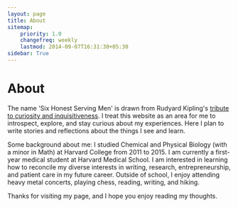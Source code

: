 ```yaml
---
layout: page
title: About
sitemap:
    priority: 1.0
    changefreq: weekly
    lastmod: 2014-09-07T16:31:30+05:30
sidebar: True
---
```


# About
The name 'Six Honest Serving Men' is drawn from Rudyard Kipling's 
[tribute to curiosity and inquisitiveness](http://www.kiplingsociety.co.uk/poems_serving.htm). 
I treat this website as an area for me to introspect, explore, and stay curious about my experiences. 
Here I plan to write stories and reflections about the things I see and learn. 

Some background about me: I studied Chemical and Physical Biology (with a minor in Math) 
at Harvard College from 2011 to 2015. I am currently a first-year medical student at Harvard 
Medical School. I am interested in learning how to reconcile my diverse interests in writing,
research, entrepreneurship, and patient care in my future career. Outside of school, I enjoy
attending heavy metal concerts, playing chess, reading, writing, and hiking.

Thanks for visiting my page, and I hope you enjoy reading my thoughts.
